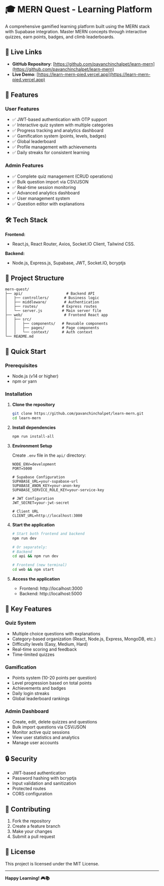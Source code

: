 # 🎓 MERN Quest - Learning Platform

A comprehensive gamified learning platform built using the MERN stack with Supabase integration. Master MERN concepts through interactive quizzes, earn points, badges, and climb leaderboards.

## 🔗 Live Links

- **GitHub Repository**: [https://github.com/pavanchinchalpet/learn-mern](https://github.com/pavanchinchalpet/learn-mern)
- **Live Demo**: [https://learn-mern-pied.vercel.app](https://learn-mern-pied.vercel.app)

## 🚀 Features

### User Features
- ✅ JWT-based authentication with OTP support
- ✅ Interactive quiz system with multiple categories
- ✅ Progress tracking and analytics dashboard
- ✅ Gamification system (points, levels, badges)
- ✅ Global leaderboard
- ✅ Profile management with achievements
- ✅ Daily streaks for consistent learning

### Admin Features
- ✅ Complete quiz management (CRUD operations)
- ✅ Bulk question import via CSV/JSON
- ✅ Real-time session monitoring
- ✅ Advanced analytics dashboard
- ✅ User management system
- ✅ Question editor with explanations

## 🛠 Tech Stack

**Frontend:**
- React.js, React Router, Axios, Socket.IO Client, Tailwind  CSS.

**Backend:**
- Node.js, Express.js, Supabase, JWT, Socket.IO, bcryptjs

## 📂 Project Structure

```
mern-quest/
├── api/                    # Backend API
│   ├── controllers/       # Business logic
│   ├── middleware/        # Authentication
│   ├── routes/           # Express routes
│   └── server.js         # Main server file
├── web/                   # Frontend React app
│   ├── src/
│   │   ├── components/   # Reusable components
│   │   ├── pages/        # Page components
│   │   └── context/      # Auth context
└── README.md
```

## 🚀 Quick Start

### Prerequisites
- Node.js (v14 or higher)
- npm or yarn

### Installation

1. **Clone the repository**
   ```bash
   git clone https://github.com/pavanchinchalpet/learn-mern.git
   cd learn-mern
   ```

2. **Install dependencies**
   ```bash
   npm run install-all
   ```

3. **Environment Setup**
   
   Create `.env` file in the `api/` directory:
   ```env
   NODE_ENV=development
   PORT=5000
   
   # Supabase Configuration
   SUPABASE_URL=your-supabase-url
   SUPABASE_ANON_KEY=your-anon-key
   SUPABASE_SERVICE_ROLE_KEY=your-service-key
   
   # JWT Configuration
   JWT_SECRET=your-jwt-secret
   
   # Client URL
   CLIENT_URL=http://localhost:3000
   ```

4. **Start the application**
   ```bash
   # Start both frontend and backend
   npm run dev
   
   # Or separately:
   # Backend
   cd api && npm run dev
   
   # Frontend (new terminal)
   cd web && npm start
   ```

5. **Access the application**
   - Frontend: http://localhost:3000
   - Backend: http://localhost:5000

## 🎯 Key Features

### Quiz System
- Multiple choice questions with explanations
- Category-based organization (React, Node.js, Express, MongoDB, etc.)
- Difficulty levels (Easy, Medium, Hard)
- Real-time scoring and feedback
- Time-limited quizzes

### Gamification
- Points system (10-20 points per question)
- Level progression based on total points
- Achievements and badges
- Daily login streaks
- Global leaderboard rankings

### Admin Dashboard
- Create, edit, delete quizzes and questions
- Bulk import questions via CSV/JSON
- Monitor active quiz sessions
- View user statistics and analytics
- Manage user accounts

## 🔒 Security

- JWT-based authentication
- Password hashing with bcryptjs
- Input validation and sanitization
- Protected routes
- CORS configuration

## 🤝 Contributing

1. Fork the repository
2. Create a feature branch
3. Make your changes
4. Submit a pull request

## 📝 License

This project is licensed under the MIT License.

---

**Happy Learning! 🎮📚**
